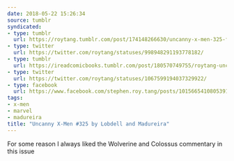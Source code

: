 ```yaml
---
date: 2018-05-22 15:26:34
source: tumblr
syndicated:
- type: tumblr
  url: https://roytang.tumblr.com/post/174148266630/uncanny-x-men-325-for-some-reason-i-always-liked
- type: twitter
  url: https://twitter.com/roytang/statuses/998948291193778182/
- type: tumblr
  url: https://ireadcomicbooks.tumblr.com/post/180570749755/roytang-uncanny-x-men-325-for-some-reason-i
- type: twitter
  url: https://twitter.com/roytang/statuses/1067599194037329922/
- type: facebook
  url: https://www.facebook.com/stephen.roy.tang/posts/10156654108053912
tags:
- x-men
- marvel
- madureira
title: "Uncanny X-Men #325 by Lobdell and Madureira"
---
```


For some reason I always liked the Wolverine and Colossus commentary in this issue